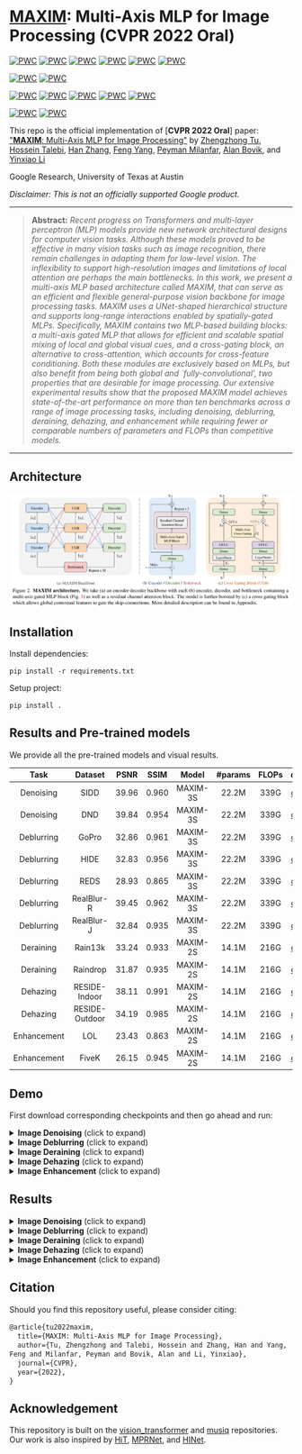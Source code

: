 # [MAXIM](https://arxiv.org/abs/2201.02973): Multi-Axis MLP for Image Processing (CVPR 2022 Oral)

[![PWC](https://img.shields.io/endpoint.svg?url=https://paperswithcode.com/badge/maxim-multi-axis-mlp-for-image-processing/deblurring-on-hide-trained-on-gopro)](https://paperswithcode.com/sota/deblurring-on-hide-trained-on-gopro?p=maxim-multi-axis-mlp-for-image-processing)
[![PWC](https://img.shields.io/endpoint.svg?url=https://paperswithcode.com/badge/maxim-multi-axis-mlp-for-image-processing/deblurring-on-gopro)](https://paperswithcode.com/sota/deblurring-on-gopro?p=maxim-multi-axis-mlp-for-image-processing)
[![PWC](https://img.shields.io/endpoint.svg?url=https://paperswithcode.com/badge/maxim-multi-axis-mlp-for-image-processing/deblurring-on-realblur-j-1)](https://paperswithcode.com/sota/deblurring-on-realblur-j-1?p=maxim-multi-axis-mlp-for-image-processing)
[![PWC](https://img.shields.io/endpoint.svg?url=https://paperswithcode.com/badge/maxim-multi-axis-mlp-for-image-processing/deblurring-on-realblur-r)](https://paperswithcode.com/sota/deblurring-on-realblur-r?p=maxim-multi-axis-mlp-for-image-processing)
[![PWC](https://img.shields.io/endpoint.svg?url=https://paperswithcode.com/badge/maxim-multi-axis-mlp-for-image-processing/deblurring-on-realblur-j-trained-on-gopro)](https://paperswithcode.com/sota/deblurring-on-realblur-j-trained-on-gopro?p=maxim-multi-axis-mlp-for-image-processing)
[![PWC](https://img.shields.io/endpoint.svg?url=https://paperswithcode.com/badge/maxim-multi-axis-mlp-for-image-processing/deblurring-on-realblur-r-trained-on-gopro)](https://paperswithcode.com/sota/deblurring-on-realblur-r-trained-on-gopro?p=maxim-multi-axis-mlp-for-image-processing)

[![PWC](https://img.shields.io/endpoint.svg?url=https://paperswithcode.com/badge/maxim-multi-axis-mlp-for-image-processing/low-light-image-enhancement-on-lol)](https://paperswithcode.com/sota/low-light-image-enhancement-on-lol?p=maxim-multi-axis-mlp-for-image-processing)
[![PWC](https://img.shields.io/endpoint.svg?url=https://paperswithcode.com/badge/maxim-multi-axis-mlp-for-image-processing/photo-retouching-on-mit-adobe-5k)](https://paperswithcode.com/sota/photo-retouching-on-mit-adobe-5k?p=maxim-multi-axis-mlp-for-image-processing)

[![PWC](https://img.shields.io/endpoint.svg?url=https://paperswithcode.com/badge/maxim-multi-axis-mlp-for-image-processing/single-image-deraining-on-rain100h)](https://paperswithcode.com/sota/single-image-deraining-on-rain100h?p=maxim-multi-axis-mlp-for-image-processing)
[![PWC](https://img.shields.io/endpoint.svg?url=https://paperswithcode.com/badge/maxim-multi-axis-mlp-for-image-processing/single-image-deraining-on-rain100l)](https://paperswithcode.com/sota/single-image-deraining-on-rain100l?p=maxim-multi-axis-mlp-for-image-processing)
[![PWC](https://img.shields.io/endpoint.svg?url=https://paperswithcode.com/badge/maxim-multi-axis-mlp-for-image-processing/single-image-deraining-on-test100)](https://paperswithcode.com/sota/single-image-deraining-on-test100?p=maxim-multi-axis-mlp-for-image-processing)
[![PWC](https://img.shields.io/endpoint.svg?url=https://paperswithcode.com/badge/maxim-multi-axis-mlp-for-image-processing/single-image-deraining-on-test2800)](https://paperswithcode.com/sota/single-image-deraining-on-test2800?p=maxim-multi-axis-mlp-for-image-processing)
[![PWC](https://img.shields.io/endpoint.svg?url=https://paperswithcode.com/badge/maxim-multi-axis-mlp-for-image-processing/single-image-deraining-on-test1200)](https://paperswithcode.com/sota/single-image-deraining-on-test1200?p=maxim-multi-axis-mlp-for-image-processing)

[![PWC](https://img.shields.io/endpoint.svg?url=https://paperswithcode.com/badge/maxim-multi-axis-mlp-for-image-processing/image-denoising-on-sidd)](https://paperswithcode.com/sota/image-denoising-on-sidd?p=maxim-multi-axis-mlp-for-image-processing)
[![PWC](https://img.shields.io/endpoint.svg?url=https://paperswithcode.com/badge/maxim-multi-axis-mlp-for-image-processing/image-denoising-on-dnd)](https://paperswithcode.com/sota/image-denoising-on-dnd?p=maxim-multi-axis-mlp-for-image-processing)


This repo is the official implementation of [**CVPR 2022 Oral**] paper: ["**MAXIM**: Multi-Axis MLP for Image Processing"](https://arxiv.org/abs/2201.02973) by [Zhengzhong Tu](https://www.linkedin.com/in/vztu/), [Hossein Talebi](https://scholar.google.com/citations?hl=en&user=UOX9BigAAAAJ), [Han Zhang](https://sites.google.com/view/hanzhang), [Feng Yang](https://sites.google.com/view/feng-yang), [Peyman Milanfar](https://sites.google.com/view/milanfarhome/), [Alan Bovik](https://www.ece.utexas.edu/people/faculty/alan-bovik), and [Yinxiao Li](https://scholar.google.com/citations?user=kZsIU74AAAAJ&hl=en)

Google Research, University of Texas at Austin

*Disclaimer: This is not an officially supported Google product.*

<hr />

> **Abstract:** *Recent progress on Transformers and multi-layer perceptron (MLP) models provide new network architectural designs for computer vision tasks. Although these models proved to be effective in many vision tasks such as image recognition, there remain challenges in adapting them for low-level vision. The inflexibility to support high-resolution images and limitations of local attention are perhaps the main bottlenecks. In this work, we present a multi-axis MLP based architecture called MAXIM, that can serve as an efficient and flexible general-purpose vision backbone for image processing tasks. MAXIM uses a UNet-shaped hierarchical structure and supports long-range interactions enabled by spatially-gated MLPs. Specifically, MAXIM contains two MLP-based building blocks: a multi-axis gated MLP that allows for efficient and scalable spatial mixing of local and global visual cues, and a cross-gating block, an alternative to cross-attention, which accounts for cross-feature conditioning. Both these modules are exclusively based on MLPs, but also benefit from being both global and `fully-convolutional', two properties that are desirable for image processing. Our extensive experimental results show that the proposed MAXIM model achieves state-of-the-art performance on more than ten benchmarks across a range of image processing tasks, including denoising, deblurring, deraining, dehazing, and enhancement while requiring fewer or comparable numbers of parameters and FLOPs than competitive models.*
<hr />

## Architecture

![Model overview](maxim/images/overview.png)

## Installation

Install dependencies:

```
pip install -r requirements.txt
```

Setup project:

```
pip install .
```

## Results and Pre-trained models

We provide all the pre-trained models and visual results.

| Task | Dataset | PSNR | SSIM | Model | #params | FLOPs | ckpt | outputs |
|:---:|:---:|:---:|:---:| :---:|:---:|:---:|:---:|:---:|
| Denoising | SIDD | 39.96 | 0.960 | MAXIM-3S | 22.2M | 339G | [ckpt](https://console.cloud.google.com/storage/browser/gresearch/maxim/ckpt/Denoising/SIDD/) | [images](https://console.cloud.google.com/storage/browser/gresearch/maxim/results/Denoising/SIDD/) |
| Denoising | DND  | 39.84 | 0.954 | MAXIM-3S | 22.2M | 339G | [ckpt](https://console.cloud.google.com/storage/browser/gresearch/maxim/ckpt/Denoising/SIDD/) | [images](https://console.cloud.google.com/storage/browser/gresearch/maxim/results/Denoising/DND/) |
| Deblurring | GoPro | 32.86 | 0.961 | MAXIM-3S | 22.2M | 339G | [ckpt](https://console.cloud.google.com/storage/browser/gresearch/maxim/ckpt/Deblurring/GoPro) | [images](https://console.cloud.google.com/storage/browser/gresearch/maxim/results/Deblurring/GoPro/) |
| Deblurring | HIDE  | 32.83 | 0.956 | MAXIM-3S | 22.2M | 339G | [ckpt](https://console.cloud.google.com/storage/browser/gresearch/maxim/ckpt/Deblurring/GoPro) | [images](https://console.cloud.google.com/storage/browser/gresearch/maxim/results/Deblurring/GoPro/) |
| Deblurring | REDS  | 28.93 | 0.865 | MAXIM-3S | 22.2M | 339G | [ckpt](https://console.cloud.google.com/storage/browser/gresearch/maxim/ckpt/Deblurring/REDS) | [images](https://console.cloud.google.com/storage/browser/gresearch/maxim/results/Deblurring/REDS/) |
| Deblurring | RealBlur-R | 39.45 | 0.962 | MAXIM-3S | 22.2M | 339G | [ckpt](https://console.cloud.google.com/storage/browser/gresearch/maxim/ckpt/Deblurring/RealBlur_R) | [images](https://console.cloud.google.com/storage/browser/gresearch/maxim/results/Deblurring/RealBlur/) |
| Deblurring | RealBlur-J | 32.84 | 0.935 | MAXIM-3S | 22.2M | 339G | [ckpt](https://console.cloud.google.com/storage/browser/gresearch/maxim/ckpt/Deblurring/RealBlur_J) | [images](https://console.cloud.google.com/storage/browser/gresearch/maxim/results/Deblurring/RealBlur/) |
| Deraining | Rain13k | 33.24 | 0.933 | MAXIM-2S | 14.1M | 216G | [ckpt](https://console.cloud.google.com/storage/browser/gresearch/maxim/ckpt/Deraining/Rain13k) | [images](https://console.cloud.google.com/storage/browser/gresearch/maxim/results/Deraining/Rain13k/) |
| Deraining | Raindrop | 31.87 | 0.935 | MAXIM-2S | 14.1M | 216G | [ckpt](https://console.cloud.google.com/storage/browser/gresearch/maxim/ckpt/Deraining/Raindrop) | [images](https://console.cloud.google.com/storage/browser/gresearch/maxim/results/Deraining/Raindrop/) |
| Dehazing | RESIDE-Indoor | 38.11 | 0.991 | MAXIM-2S | 14.1M | 216G | [ckpt](https://console.cloud.google.com/storage/browser/gresearch/maxim/ckpt/Dehazing/SOTS-Indoor) | [images](https://console.cloud.google.com/storage/browser/gresearch/maxim/results/Dehazing/RESIDE-Indoor/) |
| Dehazing | RESIDE-Outdoor | 34.19 | 0.985 | MAXIM-2S | 14.1M | 216G | [ckpt](https://console.cloud.google.com/storage/browser/gresearch/maxim/ckpt/Dehazing/SOTS-Outdoor) | [images](https://console.cloud.google.com/storage/browser/gresearch/maxim/results/Dehazing/RESIDE-Outdoor/) |
| Enhancement | LOL | 23.43 | 0.863 | MAXIM-2S | 14.1M | 216G | [ckpt](https://console.cloud.google.com/storage/browser/gresearch/maxim/ckpt/Enhancement/LOL) | [images](https://console.cloud.google.com/storage/browser/gresearch/maxim/results/Enhancement/LOL/) |
| Enhancement | FiveK | 26.15 | 0.945 | MAXIM-2S | 14.1M  |  216G | [ckpt](https://console.cloud.google.com/storage/browser/gresearch/maxim/ckpt/Enhancement/FiveK) | [images](https://console.cloud.google.com/storage/browser/gresearch/maxim/results/Enhancement/FiveK/) |

<!-- You can also download most of the training and test datasets we used on [gcloud](https://console.cloud.google.com/storage/browser/gresearch/maxim/datasets/). -->

## Demo

First download corresponding checkpoints and then go ahead and run:

<details>
  <summary><strong>Image Denoising</strong> (click to expand) </summary>

```
python3 maxim/run_eval.py --task Denoising --ckpt_path ${SIDD_CKPT_PATH} \
  --input_dir maxim/images/Denoising --output_dir maxim/images/Results --has_target=False
```
</details>

<details>
  <summary><strong>Image Deblurring</strong> (click to expand) </summary>

```
python3 maxim/run_eval.py --task Deblurring --ckpt_path ${GOPRO_CKPT_PATH} \
  --input_dir maxim/images/Deblurring --output_dir maxim/images/Results --has_target=False
```
</details>

<details>
  <summary><strong>Image Deraining</strong> (click to expand) </summary>

Rain streak:
```
python3 maxim/run_eval.py --task Deraining --ckpt_path ${RAIN13K_CKPT_PATH} \
  --input_dir maxim/images/Deraining --output_dir maxim/images/Results --has_target=False
```

Rain drop:
```
python3 maxim/run_eval.py --task Deraining --ckpt_path ${RAINDROP_CKPT_PATH} \
  --input_dir maxim/images/Deraining --output_dir maxim/images/Results --has_target=False
```
</details>

<details>
  <summary><strong>Image Dehazing</strong> (click to expand) </summary>

Indoor:
```
python3 maxim/run_eval.py --task Dehazing --ckpt_path ${REDISE_INDOOR_CKPT_PATH} \
  --input_dir maxim/images/Dehazing --output_dir maxim/images/Results --has_target=False
```

Outdoor:
```
python3 maxim/run_eval.py --task Dehazing --ckpt_path ${REDISE_OUTDOOR_CKPT_PATH} \
  --input_dir maxim/images/Dehazing --output_dir maxim/images/Results --has_target=False
```
</details>

<details>
  <summary><strong>Image Enhancement</strong> (click to expand) </summary>

Low-light enhancement:
```
python3 maxim/run_eval.py --task Enhancement --ckpt_path ${LOL_CKPT_PATH} \
  --input_dir maxim/images/Enhancement --output_dir maxim/images/Results --has_target=False
```

Retouching:
```
python3 maxim/run_eval.py --task Enhancement --ckpt_path ${FIVEK_CKPT_PATH} \
  --input_dir maxim/images/Enhancement --output_dir maxim/images/Results --has_target=False
```
</details>

## Results

<details>
  <summary><strong>Image Denoising</strong> (click to expand) </summary>

<img src = "https://user-images.githubusercontent.com/43280278/149262475-a73668f2-9fe1-4374-8ed3-4831acca8052.png" width="400">
</details>

<details>
<summary><strong>Image Deblurring</strong> (click to expand) </summary>

<table>
  <tr>
    <td> <img src = "https://user-images.githubusercontent.com/43280278/149261823-b77e9513-b3b5-4caf-a0eb-67bf18c2f681.png" width="500"> </td>
    <td> <img src = "https://user-images.githubusercontent.com/43280278/149261858-24664c33-dc8a-47c3-b84d-ba64b1c05937.png" width="500"> </td>
  </tr>
  <tr>
    <td><p align="center"><b>Synthetic blur</b></p></td>
    <td><p align="center"><b>Realistic blur</b></p></td>
  </tr>
</table>
</details>

<details>
<summary><strong>Image Deraining</strong> (click to expand) </summary>

<table>
  <tr>
    <td> <img src = "https://user-images.githubusercontent.com/43280278/149261908-8bce72cf-b343-4bf8-8462-8be363616cfa.png" width="700"> </td>
    <td> <p align="top"> <img src = "https://user-images.githubusercontent.com/43280278/149262066-7b93538a-2ccc-4ea0-9187-ef1b54734392.png" width="400"> </td>
  </tr>
  <tr>
    <td><p align="center"><b>Rain streak</b></p></td>
    <td><p align="center"><b>Rain drop</b></p></td>
  </tr>
</table>
</details>

<details>
<summary><strong>Image Dehazing</strong> (click to expand) </summary>

<img src = "https://user-images.githubusercontent.com/43280278/149261947-22954827-ce62-44e8-974a-0aa8d94a4bd9.png"  width="250">
</details>

<details>
<summary><strong>Image Enhancement</strong> (click to expand) </summary>

<img src = "https://user-images.githubusercontent.com/43280278/149262540-77d16592-9305-4fd7-80c6-b9d30000cc29.png" width="400">
</details>

## Citation
Should you find this repository useful, please consider citing:
```
@article{tu2022maxim,
  title={MAXIM: Multi-Axis MLP for Image Processing},
  author={Tu, Zhengzhong and Talebi, Hossein and Zhang, Han and Yang, Feng and Milanfar, Peyman and Bovik, Alan and Li, Yinxiao},
  journal={CVPR},
  year={2022},
}
```

## Acknowledgement

This repository is built on the [vision_transformer](https://github.com/google-research/vision_transformer) and [musiq](https://github.com/google-research/google-research/tree/master/musiq) repositories. Our work is also inspired by [HiT](https://github.com/google-research/hit-gan), [MPRNet](https://github.com/swz30/MPRNet), and [HINet](https://github.com/megvii-model/HINet).
